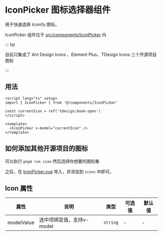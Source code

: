 # IconPicker 图标选择器组件

用于快速选择 Iconify 图标。

IconPicker 组件位于 [src/components/IconPicker](https://github.com/kailong321200875/vue-element-plus-admin/tree/master/src/components/IconPicker) 内

::: tip

目前只集成了 Ant Design Icons 、Element Plus、TDesign Icons 三个开源项目图标

:::

## 用法


```vue
<script lang="ts" setup>
import { IconPicker } from '@/components/IconPicker'

const currentIcon = ref('tdesign:book-open')
</script>

<template>
  <IconPicker v-model="currentIcon" />
</template>

```

## 如何添加其他开源项目的图标

可以执行 `pnpm run icon` 然后选择你想要的图标集

之后，在 [IconPicker.vue](https://github.com/kailong321200875/vue-element-plus-admin/tree/master/src/components/IconPicker/src/IconPicker.vue) 导入，并添加到 `icons` 中即可。

## Icon 属性<span id="Icon"></span>

| 属性 | 说明 | 类型 | 可选值 | 默认值 |
| ---- | ---- | ---- | ---- | ---- |
| modelValue | 选中项绑定值，支持v-model | `string` | - | - |
